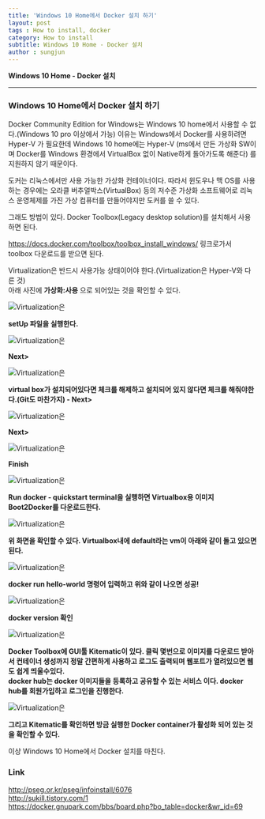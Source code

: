 ```yaml
---
title: 'Windows 10 Home에서 Docker 설치 하기'  
layout: post  
tags : How to install, docker
category: How to install
subtitle: Windows 10 Home - Docker 설치
author : sungjun
---
```


**Windows 10 Home - Docker 설치** 

---

### Windows 10 Home에서 Docker 설치 하기    
Docker Community Edition for Windows는 Windows 10 home에서 사용할 수 없다.(Windows 10 pro 이상에서 가능)
이유는 Windows에서 Docker를 사용하려면  Hyper-V 가 필요한데 Windows 10 home에는  Hyper-V (ms에서 만든 가상화 SW이며 Docker를 Windows 환경에서 VirtualBox 없이 Native하게 돌아가도록 해준다) 를 지원하지 않기 때문이다.  

도커는 리눅스에서만 사용 가능한 가상화 컨테이너이다. 따라서 윈도우나 맥 OS를 사용하는 경우에는 오라클 버추얼박스(VirtualBox) 등의 저수준 가상화 소프트웨어로 리눅스 운영체제를 가진 가상 컴퓨터를 만들어야지만 도커를 쓸 수 있다.  

그래도 방법이 있다. Docker Toolbox(Legacy desktop solution)를 설치해서 사용하면 된다.  

<https://docs.docker.com/toolbox/toolbox_install_windows/> 링크로가서 toolbox 다운로드를 받으면 된다.  

Virtualization은 반드시 사용가능 상태이어야 한다.(Virtualization은 Hyper-V와 다른 것)  
아래 사진에 **가상화:사용** 으로 되어있는 것을 확인할 수 있다.

![Virtualization은](/assets/images/usingimages/DockerInstallImage/dockerInstall8.PNG)

**setUp 파일을 실행한다.**

![Virtualization은](/assets/images/usingimages/DockerInstallImage/dockerInstall1.PNG)

**Next>**

![Virtualization은](/assets/images/usingimages/DockerInstallImage/dockerInstall2.PNG)

**virtual box가 설치되어있다면 체크를 해제하고 설치되어 있지 않다면 체크를 해줘야한다.(Git도 마찬가지) - Next>**

![Virtualization은](/assets/images/usingimages/DockerInstallImage/dockerInstall3.PNG)

**Next>**

![Virtualization은](/assets/images/usingimages/DockerInstallImage/dockerInstall4.PNG)

**Finish**  

![Virtualization은](/assets/images/usingimages/DockerInstallImage/dockerInstall5.PNG)

**Run docker - quickstart terminal을 실행하면 Virtualbox용 이미지 Boot2Docker를 다운로드한다.**  

![Virtualization은](/assets/images/usingimages/DockerInstallImage/dockerInstall6.PNG)

**위 화면을 확인할 수 있다. Virtualbox내에 default라는 vm이 아래와 같이 돌고 있으면 된다.**

![Virtualization은](/assets/images/usingimages/DockerInstallImage/dockerInstall7.PNG)

**docker run hello-world 명령어 입력하고 위와 같이 나오면 성공!**

![Virtualization은](/assets/images/usingimages/DockerInstallImage/dockerInstall9.PNG)

**docker version 확인**

![Virtualization은](/assets/images/usingimages/DockerInstallImage/dockerInstall10.PNG)

**Docker Toolbox에 GUI툴 Kitematic이 있다. 클릭 몇번으로 이미지를 다운로드 받아서 컨테이너 생성까지 정말 간편하게 사용하고 로그도 출력되며 웹포트가 열려있으면 웹도 쉽게 띄울수있다.  
docker hub는 docker 이미지들을 등록하고 공유할 수 있는 서비스 이다. docker hub를 회원가입하고 로그인을 진행한다.**

![Virtualization은](/assets/images/usingimages/DockerInstallImage/dockerInstall11.PNG)

**그리고 Kitematic를 확인하면 방금 실행한 Docker container가 활성화 되어 있는 것을 확인할 수 있다.**  

이상 Windows 10 Home에서 Docker 설치를 마친다.

### Link
<http://pseg.or.kr/pseg/infoinstall/6076>  
<http://sukill.tistory.com/1>  
<https://docker.gnupark.com/bbs/board.php?bo_table=docker&wr_id=69>  
